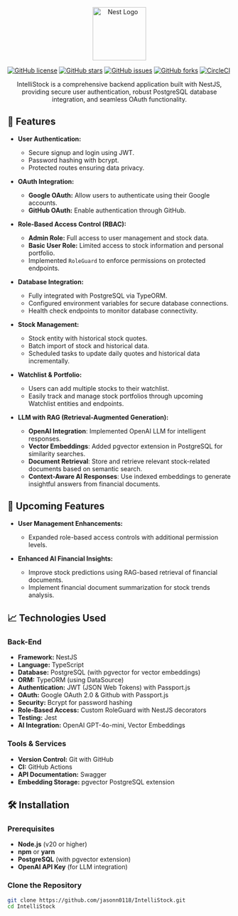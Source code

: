 <p align="center">
  <a href="https://nestjs.com/" target="_blank">
    <img src="https://nestjs.com/img/logo-small.svg" width="120" alt="Nest Logo" />
  </a>
</p>

[![GitHub license](https://img.shields.io/github/license/jasonn0118/IntelliStock.svg)](https://github.com/jasonn0118/IntelliStock/blob/main/LICENSE)
[![GitHub stars](https://img.shields.io/github/stars/jasonn0118/IntelliStock.svg?style=social&label=Star)](https://github.com/jasonn0118/IntelliStock/stargazers)
[![GitHub issues](https://img.shields.io/github/issues/jasonn0118/IntelliStock.svg)](https://github.com/jasonn0118/IntelliStock/issues)
[![GitHub forks](https://img.shields.io/github/forks/jasonn0118/IntelliStock.svg)](https://github.com/jasonn0118/IntelliStock/network)
[![CircleCI](https://img.shields.io/circleci/build/github/jasonn0118/IntelliStock/master)](https://circleci.com/gh/jasonn0118/IntelliStock)

<p align="center">
  IntelliStock is a comprehensive backend application built with NestJS, providing secure user authentication, robust PostgreSQL database integration, and seamless OAuth functionality.
</p>

## 🚀 Features

- **User Authentication:**
  - Secure signup and login using JWT.
  - Password hashing with bcrypt.
  - Protected routes ensuring data privacy.
  
- **OAuth Integration:**
  - **Google OAuth:** Allow users to authenticate using their Google accounts.
  - **GitHub OAuth:** Enable authentication through GitHub.
  
- **Role-Based Access Control (RBAC):**
  - **Admin Role:** Full access to user management and stock data.
  - **Basic User Role:** Limited access to stock information and personal portfolio.
  - Implemented `RoleGuard` to enforce permissions on protected endpoints.

- **Database Integration:**
  - Fully integrated with PostgreSQL via TypeORM.
  - Configured environment variables for secure database connections.
  - Health check endpoints to monitor database connectivity.

- **Stock Management:**
  - Stock entity with historical stock quotes.
  - Batch import of stock and historical data.
  - Scheduled tasks to update daily quotes and historical data incrementally.
  
- **Watchlist & Portfolio:**
  - Users can add multiple stocks to their watchlist.
  - Easily track and manage stock portfolios through upcoming Watchlist entities and endpoints.

- **LLM with RAG (Retrieval-Augmented Generation):**
  - **OpenAI Integration**: Implemented OpenAI LLM for intelligent responses.
  - **Vector Embeddings**: Added pgvector extension in PostgreSQL for similarity searches.
  - **Document Retrieval**: Store and retrieve relevant stock-related documents based on semantic search.
  - **Context-Aware AI Responses**: Use indexed embeddings to generate insightful answers from financial documents.

## 🚚 Upcoming Features

- **User Management Enhancements:**
  - Expanded role-based access controls with additional permission levels.
  
- **Enhanced AI Financial Insights:**
  - Improve stock predictions using RAG-based retrieval of financial documents.
  - Implement financial document summarization for stock trends analysis.

## 📈 Technologies Used

### Back-End
- **Framework:** NestJS
- **Language:** TypeScript
- **Database:** PostgreSQL (with pgvector for vector embeddings)
- **ORM:** TypeORM (using DataSource)
- **Authentication:** JWT (JSON Web Tokens) with Passport.js
- **OAuth:** Google OAuth 2.0 & Github with Passport.js
- **Security:** Bcrypt for password hashing
- **Role-Based Access:** Custom RoleGuard with NestJS decorators
- **Testing:** Jest
- **AI Integration:** OpenAI GPT-4o-mini, Vector Embeddings

### Tools & Services
- **Version Control:** Git with GitHub
- **CI:** GitHub Actions
- **API Documentation:** Swagger
- **Embedding Storage:** pgvector PostgreSQL extension

## 🛠️ Installation

### Prerequisites
- **Node.js** (v20 or higher)
- **npm** or **yarn**
- **PostgreSQL** (with pgvector extension)
- **OpenAI API Key** (for LLM integration)

### Clone the Repository

```bash
git clone https://github.com/jasonn0118/IntelliStock.git
cd IntelliStock
```
